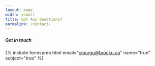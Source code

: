 ```yaml
---
layout: page
width: xsmall
title: Got Any Questions?
permalink: /contact/
---
```


##### Get in touch


{% include formspree.html email="cmurgu@brocku.ca" name="true" subject="true" %}

